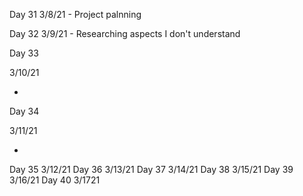 Day 31
3/8/21 - Project palnning

Day 32
3/9/21 - Researching aspects I don't understand

Day 33

3/10/21

-

Day 34

3/11/21

-

Day 35
3/12/21
Day 36
3/13/21
Day 37
3/14/21
Day 38
3/15/21
Day 39
3/16/21
Day 40
3/1721
